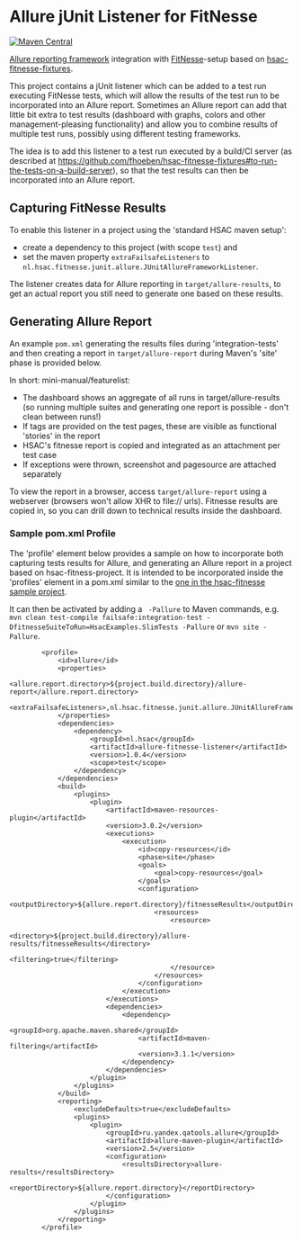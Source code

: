 # Allure jUnit Listener for FitNesse
[![Maven Central](https://img.shields.io/maven-central/v/nl.hsac/allure-fitnesse-listener.svg?maxAge=86400)](https://mvnrepository.com/artifact/nl.hsac/allure-fitnesse-listener)

[Allure reporting framework](http://allure.qatools.ru/) integration with [FitNesse](http://fitnesse.org)-setup based on 
[hsac-fitnesse-fixtures](https://github.com/fhoeben/hsac-fitnesse-fixtures).

This project contains a jUnit listener which can be added to a test run executing FitNesse tests, which will allow the results
of the test run to be incorporated into an Allure report.
Sometimes an Allure report can add that little bit extra to test results (dashboard with graphs, colors and other 
management-pleasing functionality) and allow you to combine results of multiple test runs, possibly
using different testing frameworks.

The idea is to add this listener to a test run executed by a build/CI server (as described at 
https://github.com/fhoeben/hsac-fitnesse-fixtures#to-run-the-tests-on-a-build-server), so that the test results can then
be incorporated into an Allure report.

## Capturing FitNesse Results

To enable this listener in a project using the 'standard HSAC maven setup': 
* create a dependency to this project (with scope `test`) and 
* set the maven property `extraFailsafeListeners` to `nl.hsac.fitnesse.junit.allure.JUnitAllureFrameworkListener`.

The listener creates data for Allure reporting in `target/allure-results`, to get an actual report you still need to
generate one based on these results. 

## Generating Allure Report

An example `pom.xml` generating the results files during 'integration-tests' and then creating a report in `target/allure-report`
during Maven's 'site' phase is provided below.

In short: mini-manual/featurelist:

* The dashboard shows an aggregate of all runs in target/allure-results (so running multiple suites and generating one 
report is possible - don't clean between runs!)
* If tags are provided on the test pages, these are visible as functional 'stories' in the report
* HSAC's fitnesse report is copied and integrated as an attachment per test case
* If exceptions were thrown, screenshot and pagesource are attached separately

To view the report in a browser, access `target/allure-report` using a webserver (browsers won't allow XHR to file:// urls). 
Fitnesse results are copied in, so you can drill down to technical results inside the dashboard.

### Sample pom.xml Profile
The 'profile' element below provides a sample on how to incorporate both capturing tests results for Allure, and generating
an Allure report in a project based on hsac-fitness-project. It is intended to be incorporated inside the 'profiles'
element in a pom.xml similar to the [one in the hsac-fitnesse sample project](https://github.com/fhoeben/sample-fitnesse-project/blob/master/pom.xml).

It can then be activated by adding a ` -Pallure` to Maven commands, e.g. 
```mvn clean test-compile failsafe:integration-test -DfitnesseSuiteToRun=HsacExamples.SlimTests -Pallure``` or
```mvn site -Pallure```.

```
        <profile>
            <id>allure</id>
            <properties>
                <allure.report.directory>${project.build.directory}/allure-report</allure.report.directory>
                <extraFailsafeListeners>,nl.hsac.fitnesse.junit.allure.JUnitAllureFrameworkListener</extraFailsafeListeners>
            </properties>
            <dependencies>
                <dependency>
                    <groupId>nl.hsac</groupId>
                    <artifactId>allure-fitnesse-listener</artifactId>
                    <version>1.0.4</version>
                    <scope>test</scope>
                </dependency>
            </dependencies>
            <build>
                <plugins>
                    <plugin>
                        <artifactId>maven-resources-plugin</artifactId>
                        <version>3.0.2</version>
                        <executions>
                            <execution>
                                <id>copy-resources</id>
                                <phase>site</phase>
                                <goals>
                                    <goal>copy-resources</goal>
                                </goals>
                                <configuration>
                                    <outputDirectory>${allure.report.directory}/fitnesseResults</outputDirectory>
                                    <resources>
                                        <resource>
                                            <directory>${project.build.directory}/allure-results/fitnesseResults</directory>
                                            <filtering>true</filtering>
                                        </resource>
                                    </resources>
                                </configuration>
                            </execution>
                        </executions>
                        <dependencies>
                            <dependency>
                                <groupId>org.apache.maven.shared</groupId>
                                <artifactId>maven-filtering</artifactId>
                                <version>3.1.1</version>
                            </dependency>
                        </dependencies>
                    </plugin>
                </plugins>
            </build>
            <reporting>
                <excludeDefaults>true</excludeDefaults>
                <plugins>
                    <plugin>
                        <groupId>ru.yandex.qatools.allure</groupId>
                        <artifactId>allure-maven-plugin</artifactId>
                        <version>2.5</version>
                        <configuration>
                            <resultsDirectory>allure-results</resultsDirectory>
                            <reportDirectory>${allure.report.directory}</reportDirectory>
                        </configuration>
                    </plugin>
                </plugins>
            </reporting>
        </profile>
```